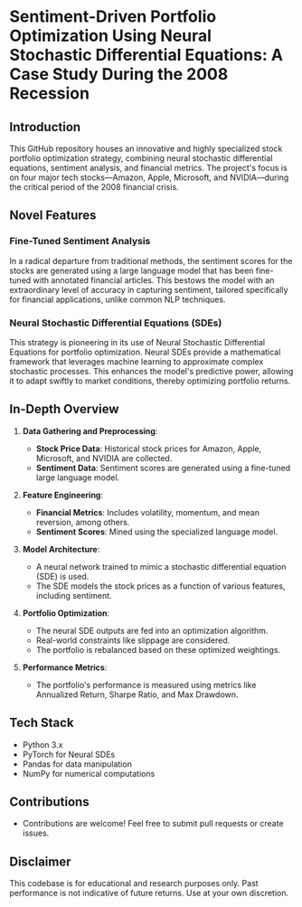 # Sentiment-Driven Portfolio Optimization Using Neural Stochastic Differential Equations: A Case Study During the 2008 Recession

## Introduction
This GitHub repository houses an innovative and highly specialized stock portfolio optimization strategy, combining neural stochastic differential equations, sentiment analysis, and financial metrics. The project's focus is on four major tech stocks—Amazon, Apple, Microsoft, and NVIDIA—during the critical period of the 2008 financial crisis.

## Novel Features

### Fine-Tuned Sentiment Analysis
In a radical departure from traditional methods, the sentiment scores for the stocks are generated using a large language model that has been fine-tuned with annotated financial articles. This bestows the model with an extraordinary level of accuracy in capturing sentiment, tailored specifically for financial applications, unlike common NLP techniques.

### Neural Stochastic Differential Equations (SDEs)
This strategy is pioneering in its use of Neural Stochastic Differential Equations for portfolio optimization. Neural SDEs provide a mathematical framework that leverages machine learning to approximate complex stochastic processes. This enhances the model's predictive power, allowing it to adapt swiftly to market conditions, thereby optimizing portfolio returns.

## In-Depth Overview

1. **Data Gathering and Preprocessing**: 
    - **Stock Price Data**: Historical stock prices for Amazon, Apple, Microsoft, and NVIDIA are collected.
    - **Sentiment Data**: Sentiment scores are generated using a fine-tuned large language model.

2. **Feature Engineering**: 
    - **Financial Metrics**: Includes volatility, momentum, and mean reversion, among others.
    - **Sentiment Scores**: Mined using the specialized language model.

3. **Model Architecture**: 
    - A neural network trained to mimic a stochastic differential equation (SDE) is used.
    - The SDE models the stock prices as a function of various features, including sentiment.

4. **Portfolio Optimization**:
    - The neural SDE outputs are fed into an optimization algorithm.
    - Real-world constraints like slippage are considered.
    - The portfolio is rebalanced based on these optimized weightings.

5. **Performance Metrics**:
    - The portfolio's performance is measured using metrics like Annualized Return, Sharpe Ratio, and Max Drawdown.

## Tech Stack
- Python 3.x
- PyTorch for Neural SDEs
- Pandas for data manipulation
- NumPy for numerical computations

## Contributions
- Contributions are welcome! Feel free to submit pull requests or create issues.

## Disclaimer
This codebase is for educational and research purposes only. Past performance is not indicative of future returns. Use at your own discretion.

